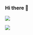 ### Hi there 👋

<!--
**h4rdy/h4rdy** is a ✨ _special_ ✨ repository because its `README.md` (this file) appears on your GitHub profile.

Here are some ideas to get you started:

- 🔭 I’m currently working on ...
- 🌱 I’m currently learning ...
- 👯 I’m looking to collaborate on ...
- 🤔 I’m looking for help with ...
- 💬 Ask me about ...
- 📫 How to reach me: ...
- 😄 Pronouns: ...
- ⚡ Fun fact: ...
-->
![](https://github-readme-stats.vercel.app/api?username=h4rdy&show_icons=true&line_height=25&hide_title=true&theme=radical)

![](https://github-readme-stats.vercel.app/api/top-langs/?username=h4rdy&line_height=25&layout=compact&theme=radical)
